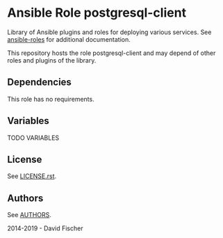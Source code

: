 # Ansible Role postgresql-client

Library of Ansible plugins and roles for deploying various services.
See [ansible-roles](https://github.com/davidfischer-ch/ansible-roles) for additional documentation.

This repository hosts the role postgresql-client and may depend of other roles and plugins of the library.

## Dependencies

This role has no requirements.

## Variables

TODO VARIABLES

## License

See [LICENSE.rst](LICENSE.rst).

## Authors

See [AUTHORS](AUTHORS).

2014-2019 - David Fischer
